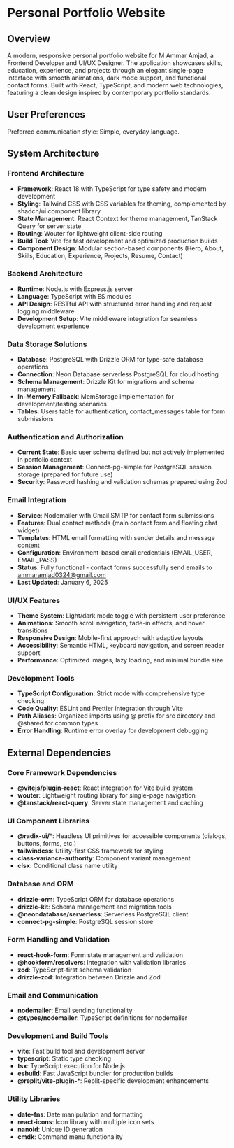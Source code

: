 # Personal Portfolio Website

## Overview

A modern, responsive personal portfolio website for M Ammar Amjad, a Frontend Developer and UI/UX Designer. The application showcases skills, education, experience, and projects through an elegant single-page interface with smooth animations, dark mode support, and functional contact forms. Built with React, TypeScript, and modern web technologies, featuring a clean design inspired by contemporary portfolio standards.

## User Preferences

Preferred communication style: Simple, everyday language.

## System Architecture

### Frontend Architecture
- **Framework**: React 18 with TypeScript for type safety and modern development
- **Styling**: Tailwind CSS with CSS variables for theming, complemented by shadcn/ui component library
- **State Management**: React Context for theme management, TanStack Query for server state
- **Routing**: Wouter for lightweight client-side routing
- **Build Tool**: Vite for fast development and optimized production builds
- **Component Design**: Modular section-based components (Hero, About, Skills, Education, Experience, Projects, Resume, Contact)

### Backend Architecture
- **Runtime**: Node.js with Express.js server
- **Language**: TypeScript with ES modules
- **API Design**: RESTful API with structured error handling and request logging middleware
- **Development Setup**: Vite middleware integration for seamless development experience

### Data Storage Solutions
- **Database**: PostgreSQL with Drizzle ORM for type-safe database operations
- **Connection**: Neon Database serverless PostgreSQL for cloud hosting
- **Schema Management**: Drizzle Kit for migrations and schema management
- **In-Memory Fallback**: MemStorage implementation for development/testing scenarios
- **Tables**: Users table for authentication, contact_messages table for form submissions

### Authentication and Authorization
- **Current State**: Basic user schema defined but not actively implemented in portfolio context
- **Session Management**: Connect-pg-simple for PostgreSQL session storage (prepared for future use)
- **Security**: Password hashing and validation schemas prepared using Zod

### Email Integration
- **Service**: Nodemailer with Gmail SMTP for contact form submissions
- **Features**: Dual contact methods (main contact form and floating chat widget)
- **Templates**: HTML email formatting with sender details and message content
- **Configuration**: Environment-based email credentials (EMAIL_USER, EMAIL_PASS)
- **Status**: Fully functional - contact forms successfully send emails to ammaramjad0324@gmail.com
- **Last Updated**: January 6, 2025

### UI/UX Features
- **Theme System**: Light/dark mode toggle with persistent user preference
- **Animations**: Smooth scroll navigation, fade-in effects, and hover transitions
- **Responsive Design**: Mobile-first approach with adaptive layouts
- **Accessibility**: Semantic HTML, keyboard navigation, and screen reader support
- **Performance**: Optimized images, lazy loading, and minimal bundle size

### Development Tools
- **TypeScript Configuration**: Strict mode with comprehensive type checking
- **Code Quality**: ESLint and Prettier integration through Vite
- **Path Aliases**: Organized imports using @ prefix for src directory and @shared for common types
- **Error Handling**: Runtime error overlay for development debugging

## External Dependencies

### Core Framework Dependencies
- **@vitejs/plugin-react**: React integration for Vite build system
- **wouter**: Lightweight routing library for single-page navigation
- **@tanstack/react-query**: Server state management and caching

### UI Component Libraries
- **@radix-ui/***: Headless UI primitives for accessible components (dialogs, buttons, forms, etc.)
- **tailwindcss**: Utility-first CSS framework for styling
- **class-variance-authority**: Component variant management
- **clsx**: Conditional class name utility

### Database and ORM
- **drizzle-orm**: TypeScript ORM for database operations
- **drizzle-kit**: Schema management and migration tools
- **@neondatabase/serverless**: Serverless PostgreSQL client
- **connect-pg-simple**: PostgreSQL session store

### Form Handling and Validation
- **react-hook-form**: Form state management and validation
- **@hookform/resolvers**: Integration with validation libraries
- **zod**: TypeScript-first schema validation
- **drizzle-zod**: Integration between Drizzle and Zod

### Email and Communication
- **nodemailer**: Email sending functionality
- **@types/nodemailer**: TypeScript definitions for nodemailer

### Development and Build Tools
- **vite**: Fast build tool and development server
- **typescript**: Static type checking
- **tsx**: TypeScript execution for Node.js
- **esbuild**: Fast JavaScript bundler for production builds
- **@replit/vite-plugin-***: Replit-specific development enhancements

### Utility Libraries
- **date-fns**: Date manipulation and formatting
- **react-icons**: Icon library with multiple icon sets
- **nanoid**: Unique ID generation
- **cmdk**: Command menu functionality